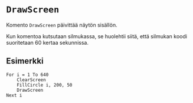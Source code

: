 `DrawScreen`
==========

Komento `DrawScreen` päivittää näytön sisällön.

Kun komentoa kutsutaan silmukassa,
se huolehtii siitä,
että silmukan koodi suoritetaan 60 kertaa sekunnissa.

Esimerkki
----------

    For i = 1 To 640
        ClearScreen
        FillCircle i, 200, 50
        DrawScreen
    Next i